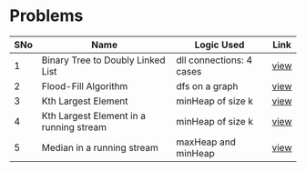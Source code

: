 # Problems

SNo | Name | Logic Used | Link |
----|------|------------|------|
1 | Binary Tree to Doubly Linked List | dll connections: 4 cases | [view](tree_to_DLL.cpp)
2 | Flood-Fill Algorithm | dfs on a graph | [view](flood_fill.cpp) 
3 | Kth Largest Element | minHeap of size k | [view](kth_largest.cpp)
4 | Kth Largest Element in a running stream | minHeap of size k | [view](kth_largest_stream.cpp)
5 | Median in a running stream | maxHeap and minHeap | [view](median_stream.cpp)